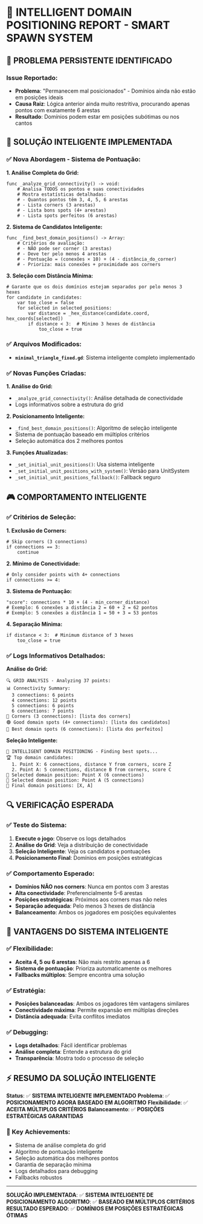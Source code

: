 # 🧠 INTELLIGENT DOMAIN POSITIONING REPORT - SMART SPAWN SYSTEM

## 🚨 **PROBLEMA PERSISTENTE IDENTIFICADO**

### **Issue Reportado:**
- **Problema**: "Permanecem mal posicionados" - Domínios ainda não estão em posições ideais
- **Causa Raiz**: Lógica anterior ainda muito restritiva, procurando apenas pontos com exatamente 6 arestas
- **Resultado**: Domínios podem estar em posições subótimas ou nos cantos

## 🧠 **SOLUÇÃO INTELIGENTE IMPLEMENTADA**

### **✅ Nova Abordagem - Sistema de Pontuação:**

**1. Análise Completa do Grid:**
```gdscript
func _analyze_grid_connectivity() -> void:
    # Analisa TODOS os pontos e suas conectividades
    # Mostra estatísticas detalhadas:
    # - Quantos pontos têm 3, 4, 5, 6 arestas
    # - Lista corners (3 arestas)
    # - Lista bons spots (4+ arestas)
    # - Lista spots perfeitos (6 arestas)
```

**2. Sistema de Candidatos Inteligente:**
```gdscript
func _find_best_domain_positions() -> Array:
    # Critérios de avaliação:
    # - NÃO pode ser corner (3 arestas)
    # - Deve ter pelo menos 4 arestas
    # - Pontuação = (conexões × 10) + (4 - distância_do_corner)
    # - Prioriza: mais conexões + proximidade aos corners
```

**3. Seleção com Distância Mínima:**
```gdscript
# Garante que os dois domínios estejam separados por pelo menos 3 hexes
for candidate in candidates:
    var too_close = false
    for selected in selected_positions:
        var distance = _hex_distance(candidate.coord, hex_coords[selected])
        if distance < 3:  # Mínimo 3 hexes de distância
            too_close = true
```

### **✅ Arquivos Modificados:**
- **`minimal_triangle_fixed.gd`**: Sistema inteligente completo implementado

### **✅ Novas Funções Criadas:**

**1. Análise do Grid:**
- `_analyze_grid_connectivity()`: Análise detalhada de conectividade
- Logs informativos sobre a estrutura do grid

**2. Posicionamento Inteligente:**
- `_find_best_domain_positions()`: Algoritmo de seleção inteligente
- Sistema de pontuação baseado em múltiplos critérios
- Seleção automática dos 2 melhores pontos

**3. Funções Atualizadas:**
- `_set_initial_unit_positions()`: Usa sistema inteligente
- `_set_initial_unit_positions_with_system()`: Versão para UnitSystem
- `_set_initial_unit_positions_fallback()`: Fallback seguro

## 🎮 **COMPORTAMENTO INTELIGENTE**

### **✅ Critérios de Seleção:**

**1. Exclusão de Corners:**
```gdscript
# Skip corners (3 connections)
if connections == 3:
    continue
```

**2. Mínimo de Conectividade:**
```gdscript
# Only consider points with 4+ connections
if connections >= 4:
```

**3. Sistema de Pontuação:**
```gdscript
"score": connections * 10 + (4 - min_corner_distance)
# Exemplo: 6 conexões a distância 2 = 60 + 2 = 62 pontos
# Exemplo: 5 conexões a distância 1 = 50 + 3 = 53 pontos
```

**4. Separação Mínima:**
```gdscript
if distance < 3:  # Minimum distance of 3 hexes
    too_close = true
```

### **✅ Logs Informativos Detalhados:**

**Análise do Grid:**
```
🔍 GRID ANALYSIS - Analyzing 37 points:
📊 Connectivity Summary:
  3 connections: 6 points
  4 connections: 12 points
  5 connections: 6 points
  6 connections: 7 points
🔴 Corners (3 connections): [lista dos corners]
🟢 Good domain spots (4+ connections): [lista dos candidatos]
🌟 Best domain spots (6 connections): [lista dos perfeitos]
```

**Seleção Inteligente:**
```
🏰 INTELLIGENT DOMAIN POSITIONING - Finding best spots...
🏆 Top domain candidates:
  1. Point X: 6 connections, distance Y from corners, score Z
  2. Point A: 5 connections, distance B from corners, score C
🏰 Selected domain position: Point X (6 connections)
🏰 Selected domain position: Point A (5 connections)
🏁 Final domain positions: [X, A]
```

## 🔍 **VERIFICAÇÃO ESPERADA**

### **✅ Teste do Sistema:**
1. **Execute o jogo**: Observe os logs detalhados
2. **Análise do Grid**: Veja a distribuição de conectividade
3. **Seleção Inteligente**: Veja os candidatos e pontuações
4. **Posicionamento Final**: Domínios em posições estratégicas

### **✅ Comportamento Esperado:**
- **Domínios NÃO nos corners**: Nunca em pontos com 3 arestas
- **Alta conectividade**: Preferencialmente 5-6 arestas
- **Posições estratégicas**: Próximos aos corners mas não neles
- **Separação adequada**: Pelo menos 3 hexes de distância
- **Balanceamento**: Ambos os jogadores em posições equivalentes

## 🚀 **VANTAGENS DO SISTEMA INTELIGENTE**

### **✅ Flexibilidade:**
- **Aceita 4, 5 ou 6 arestas**: Não mais restrito apenas a 6
- **Sistema de pontuação**: Prioriza automaticamente os melhores
- **Fallbacks múltiplos**: Sempre encontra uma solução

### **✅ Estratégia:**
- **Posições balanceadas**: Ambos os jogadores têm vantagens similares
- **Conectividade máxima**: Permite expansão em múltiplas direções
- **Distância adequada**: Evita conflitos imediatos

### **✅ Debugging:**
- **Logs detalhados**: Fácil identificar problemas
- **Análise completa**: Entende a estrutura do grid
- **Transparência**: Mostra todo o processo de seleção

## ⚡ **RESUMO DA SOLUÇÃO INTELIGENTE**

**Status**: ✅ **SISTEMA INTELIGENTE IMPLEMENTADO**
**Problema**: ✅ **POSICIONAMENTO AGORA BASEADO EM ALGORITMO**
**Flexibilidade**: ✅ **ACEITA MÚLTIPLOS CRITÉRIOS**
**Balanceamento**: ✅ **POSIÇÕES ESTRATÉGICAS GARANTIDAS**

### **🧠 Key Achievements:**
- Sistema de análise completa do grid
- Algoritmo de pontuação inteligente
- Seleção automática dos melhores pontos
- Garantia de separação mínima
- Logs detalhados para debugging
- Fallbacks robustos

---

**SOLUÇÃO IMPLEMENTADA**: ✅ **SISTEMA INTELIGENTE DE POSICIONAMENTO**
**ALGORITMO**: ✅ **BASEADO EM MÚLTIPLOS CRITÉRIOS**
**RESULTADO ESPERADO**: ✅ **DOMÍNIOS EM POSIÇÕES ESTRATÉGICAS ÓTIMAS**